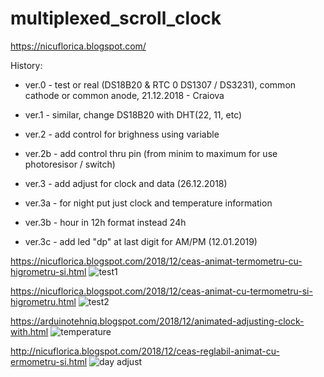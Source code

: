 # multiplexed_scroll_clock
https://nicuflorica.blogspot.com/

History:

- ver.0 - test or real (DS18B20 & RTC 0 DS1307 / DS3231), common cathode or common anode, 21.12.2018 - Craiova

- ver.1 - similar, change DS18B20 with DHT(22, 11, etc)

- ver.2 - add control for brighness using variable

- ver.2b - add control thru pin (from minim to maximum for use photoresisor / switch)

- ver.3 - add adjust for clock and data (26.12.2018)

- ver.3a - for night put just clock and temperature information

- ver.3b - hour in 12h format instead 24h

- ver.3c - add led "dp" at last digit for AM/PM (12.01.2019)


https://nicuflorica.blogspot.com/2018/12/ceas-animat-termometru-cu-higrometru-si.html
![test1](https://4.bp.blogspot.com/-44S8HjtziB0/XB4CPBthZ1I/AAAAAAAAYPY/W5soKjo1qN4eAvtL6EEJh46zyLxO9OVvwCLcBGAs/s320/teste_0.jpg)

https://nicuflorica.blogspot.com/2018/12/ceas-animat-cu-termometru-si-higrometru.html
![test2](https://2.bp.blogspot.com/-0n686kXa19o/XB4KhYvw5PI/AAAAAAAAYQo/fzckGNDVaUgRTbHPTM0zqTCk8JxxpP-owCLcBGAs/s1600/IMG_1504.JPG)

https://arduinotehniq.blogspot.com/2018/12/animated-adjusting-clock-with.html
![temperature](https://2.bp.blogspot.com/-lPFqYqTyxzs/XCN7vUZ52nI/AAAAAAAAYUo/O7UJQBhryXQ9wudFxqmdeTUAns3jhvj-gCLcBGAs/s1600/IMG_1547.JPG)

http://nicuflorica.blogspot.com/2018/12/ceas-reglabil-animat-cu-ermometru-si.html
![day adjust](https://1.bp.blogspot.com/-9o8_IZZ1_ac/XCOA09nV1DI/AAAAAAAAYWI/5J3dy1ZxSXkYHxnWHAWhT6JXkV6qaHR-wCLcBGAs/s1600/IMG_1563.JPG)
